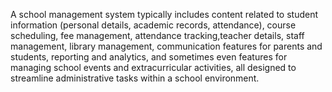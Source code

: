 A school management system typically includes content related to student information (personal details, academic records, attendance), course scheduling, fee management, attendance tracking,teacher details, staff management, library management,
communication features for parents and students, reporting and analytics, and sometimes even features for managing school events and extracurricular activities,
all designed to streamline administrative tasks within a school environment. 
